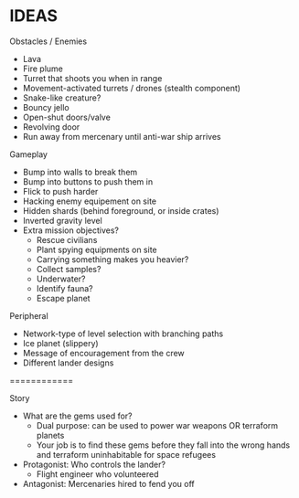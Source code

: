 # IDEAS

Obstacles / Enemies
- Lava
- Fire plume
- Turret that shoots you when in range
- Movement-activated turrets / drones (stealth component)
- Snake-like creature?
- Bouncy jello
- Open-shut doors/valve
- Revolving door
- Run away from mercenary until anti-war ship arrives

Gameplay
- Bump into walls to break them
- Bump into buttons to push them in
- Flick to push harder
- Hacking enemy equipement on site
- Hidden shards (behind foreground, or inside crates)
- Inverted gravity level
- Extra mission objectives?
    - Rescue civilians
    - Plant spying equipments on site
    - Carrying something makes you heavier?
    - Collect samples?
    - Underwater?
    - Identify fauna?
    - Escape planet

Peripheral
- Network-type of level selection with branching paths
- Ice planet (slippery)
- Message of encouragement from the crew
- Different lander designs

============

Story

- What are the gems used for?
    - Dual purpose: can be used to power war weapons OR terraform planets
    - Your job is to find these gems before they fall into the wrong hands and terraform uninhabitable for space refugees
- Protagonist: Who controls the lander?
    - Flight engineer who volunteered
- Antagonist: Mercenaries hired to fend you off
